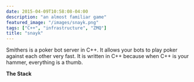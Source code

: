 ```yaml
---
date: 2015-04-09T10:58:08-04:00
description: "an almost familiar game" 
featured_image: "/images/snayk.png"
tags: ["C++", "infrastructure", "ZMQ"]
title: "snayk"
---
```

Smithers is a poker bot server in C++. It allows your bots to play poker against each other very fast.  It is written in C++ because when C++ is your hammer, everything is a thumb.

**The Stack**